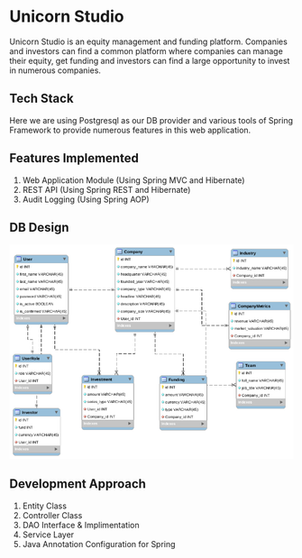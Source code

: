 # Unicorn Studio

Unicorn Studio is an equity management and funding platform. Companies and investors can find a common platform where companies can manage their equity, get funding and investors can find a large opportunity to invest in numerous companies.

## Tech Stack
Here we are using Postgresql as our DB provider and various tools of Spring Framework to provide numerous features in this web application.

## Features Implemented

1. Web Application Module (Using Spring MVC and Hibernate)
2. REST API (Using Spring REST and Hibernate)
3. Audit Logging (Using Spring AOP)

## DB Design
![db_design](https://github.com/arinsinc/unicorn_studio/blob/master/src/main/resources/static/unicorn_db_design.png)

## Development Approach

1. Entity Class
2. Controller Class
3. DAO Interface & Implimentation
4. Service Layer
5. Java Annotation Configuration for Spring
